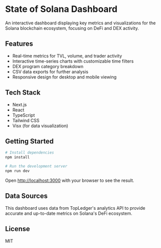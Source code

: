 # State of Solana Dashboard

An interactive dashboard displaying key metrics and visualizations for the Solana blockchain ecosystem, focusing on DeFi and DEX activity.

## Features

- Real-time metrics for TVL, volume, and trader activity
- Interactive time-series charts with customizable time filters
- DEX program category breakdown
- CSV data exports for further analysis
- Responsive design for desktop and mobile viewing

## Tech Stack

- Next.js
- React
- TypeScript
- Tailwind CSS
- Visx (for data visualization)

## Getting Started

```bash
# Install dependencies
npm install

# Run the development server
npm run dev
```

Open [http://localhost:3000](http://localhost:3000) with your browser to see the result.

## Data Sources

This dashboard uses data from TopLedger's analytics API to provide accurate and up-to-date metrics on Solana's DeFi ecosystem.

## License

MIT
